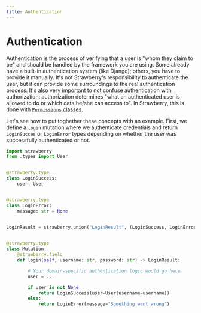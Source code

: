 ```yaml
---
title: Authentication
---
```


# Authentication

Authentication is the process of verifying that a user is "whom they claim to be" and
should be handled by the framework you are using. Some already have a built-in
authentication system (like Django); others, you have to provide it manually. It's not
Strawberry's responsibility to authenticate the user, but it can provide some
surroundings to the real authentication process. It's also very important to not confuse
authentication with authorization: authorization determines "what an authenticated user
is allowed to do or which data he/she can access to". In Strawberry, this is done with
[`Permissions` classes](./permissions.md).

Let's see how to put toghether these concepts with an example. First, we define a `login`
mutation where we authenticate credentials and return `LoginSucces` or `LoginError` types
depending on whether the user was successfully authenticated or not.

```python
import strawberry
from .types import User


@strawberry.type
class LoginSuccess:
    user: User


@strawberry.type
class LoginError:
    message: str = None


LoginResult = strawberry.union("LoginResult", (LoginSuccess, LoginError))


@strawberry.type
class Mutation:
    @strawberry.field
    def login(self, username: str, password: str) -> LoginResult:

        # Your domain-specific authentication logic would go here
        user = ...

        if user is not None:
            return LoginSuccess(user=User(username=username))
        else:
            return LoginError(message="Something went wrong")
```
